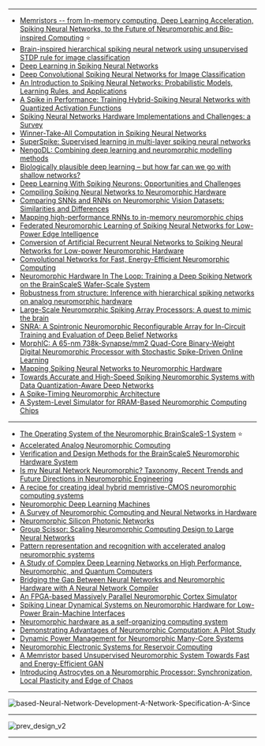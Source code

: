 -----------------
- [Memristors -- from In-memory computing, Deep Learning Acceleration, Spiking Neural Networks, to the Future of Neuromorphic and Bio-inspired Computing](https://arxiv.org/abs/2004.14942v1) :star:
- [Brain-inspired hierarchical spiking neural network using unsupervised STDP rule for image classification](https://www.semanticscholar.org/paper/Brain-inspired-hierarchical-spiking-neural-network-Liu-Huo/559a6aef1f67c1c6efa42ef3d93e92ca969853f0)
- [Deep Learning in Spiking Neural Networks](https://arxiv.org/pdf/1804.08150.pdf)
- [Deep Convolutional Spiking Neural Networks
for Image Classification](https://arxiv.org/pdf/1903.12272.pdf)
- [An Introduction to Spiking Neural Networks: Probabilistic Models, Learning Rules, and Applications](https://arxiv.org/abs/1812.03929)
- [A Spike in Performance: Training Hybrid-Spiking Neural Networks
with Quantized Activation Functions
](https://arxiv.org/pdf/2002.03553.pdf)
- [Spiking Neural Networks Hardware Implementations and
Challenges: a Survey](https://arxiv.org/ftp/arxiv/papers/2005/2005.01467.pdf)
- [Winner-Take-All Computation in Spiking Neural Networks](https://arxiv.org/abs/1904.12591)
- [SuperSpike: Supervised learning in multi-layer spiking neural networks](https://arxiv.org/pdf/1705.11146.pdf)
- [NengoDL: Combining deep learning and
neuromorphic modelling methods](https://arxiv.org/pdf/1805.11144.pdf)
- [Biologically plausible deep learning – but how far can we go with
shallow networks?](https://arxiv.org/pdf/1905.04101.pdf)
- [Deep Learning With Spiking Neurons: Opportunities and Challenges](https://www.ncbi.nlm.nih.gov/pmc/articles/PMC6209684/)
- [Compiling Spiking Neural Networks to Neuromorphic Hardware](https://arxiv.org/abs/2004.03717v2)
- [Comparing SNNs and RNNs on Neuromorphic Vision Datasets: Similarities and Differences](https://arxiv.org/abs/2005.02183v1)
- [Mapping high-performance RNNs to in-memory neuromorphic chips](https://arxiv.org/abs/1905.10692v4)
- [Federated Neuromorphic Learning of Spiking Neural Networks for Low-Power Edge Intelligence](https://arxiv.org/abs/1910.09594v1)
- [Conversion of Artificial Recurrent Neural Networks to Spiking Neural Networks for Low-power Neuromorphic Hardware](https://arxiv.org/abs/1601.04187v1)
- [Convolutional Networks for Fast, Energy-Efficient Neuromorphic Computing](https://arxiv.org/abs/1603.08270v2)
- [Neuromorphic Hardware In The Loop: Training a Deep Spiking Network on the BrainScaleS Wafer-Scale System](https://arxiv.org/abs/1703.01909v1)
- [Robustness from structure: Inference with hierarchical spiking networks on analog neuromorphic hardware](https://arxiv.org/abs/1703.04145v1)
- [Large-Scale Neuromorphic Spiking Array Processors: A quest to mimic the brain](https://arxiv.org/abs/1805.08932v1)
- [SNRA: A Spintronic Neuromorphic Reconfigurable Array for In-Circuit Training and Evaluation of Deep Belief Networks](https://arxiv.org/abs/1901.02415v1)
- [MorphIC: A 65-nm 738k-Synapse/mm2 Quad-Core Binary-Weight Digital Neuromorphic Processor with Stochastic Spike-Driven Online Learning](https://arxiv.org/abs/1904.08513v2)
- [Mapping Spiking Neural Networks to Neuromorphic Hardware](https://arxiv.org/abs/1909.01843v1)
- [Towards Accurate and High-Speed Spiking Neuromorphic Systems with Data Quantization-Aware Deep Networks](https://arxiv.org/abs/1805.03054v3)
- [A Spike-Timing Neuromorphic Architecture](https://www.osti.gov/servlets/purl/1470698)
- [A System-Level Simulator for RRAM-Based Neuromorphic Computing Chips](https://dl.acm.org/doi/fullHtml/10.1145/3291054)

----------

- [The Operating System of the Neuromorphic BrainScaleS-1 System](https://arxiv.org/abs/2003.13749v1) :star:
- [Accelerated Analog Neuromorphic Computing](https://arxiv.org/abs/2003.11996v1)
- [Verification and Design Methods for the BrainScaleS Neuromorphic Hardware System](https://arxiv.org/abs/2003.11455v1)
- [Is my Neural Network Neuromorphic? Taxonomy, Recent Trends and Future Directions in Neuromorphic Engineering](https://arxiv.org/abs/2002.11945v1)
- [A recipe for creating ideal hybrid memristive-CMOS neuromorphic computing systems](https://arxiv.org/abs/1912.05637v1)
- [Neuromorphic Deep Learning Machines](https://arxiv.org/abs/1612.05596v2)
- [A Survey of Neuromorphic Computing and Neural Networks in Hardware](https://arxiv.org/abs/1705.06963v1)
- [Neuromorphic Silicon Photonic Networks](https://arxiv.org/abs/1611.02272v3)
- [Group Scissor: Scaling Neuromorphic Computing Design to Large Neural Networks](https://arxiv.org/abs/1702.03443v2)
- [Pattern representation and recognition with accelerated analog neuromorphic systems](https://arxiv.org/abs/1703.06043v2)
- [A Study of Complex Deep Learning Networks on High Performance, Neuromorphic, and Quantum Computers](https://arxiv.org/abs/1703.05364v2)
- [Bridging the Gap Between Neural Networks and Neuromorphic Hardware with A Neural Network Compiler](https://arxiv.org/abs/1801.00746v3)
- [An FPGA-based Massively Parallel Neuromorphic Cortex Simulator](https://arxiv.org/abs/1803.03015v1)
- [Spiking Linear Dynamical Systems on Neuromorphic Hardware for Low-Power Brain-Machine Interfaces](https://arxiv.org/abs/1805.08889v2)
- [Neuromorphic hardware as a self-organizing computing system](https://arxiv.org/abs/1810.12640v1)
- [Demonstrating Advantages of Neuromorphic Computation: A Pilot Study](https://arxiv.org/abs/1811.03618v4)
- [Dynamic Power Management for Neuromorphic Many-Core Systems](https://arxiv.org/abs/1903.08941v1)
- [Neuromorphic Electronic Systems for Reservoir Computing](https://arxiv.org/abs/1908.09572v1)
- [A Memristor based Unsupervised Neuromorphic System Towards Fast and Energy-Efficient GAN](https://arxiv.org/abs/1806.01775v4)
- [Introducing Astrocytes on a Neuromorphic Processor: Synchronization, Local Plasticity and Edge of Chaos](https://arxiv.org/abs/1907.01620v2)
-------------
![based-Neural-Network-Development-A-Network-Specification-A-Since](https://www.researchgate.net/profile/Micah_Richert/publication/220885927/figure/fig3/AS:645362712850452@1530877869851/Framework-for-Spike-based-Neural-Network-Development-A-Network-Specification-A-Since.png)

------------

![prev_design_v2](https://storage.googleapis.com/groundai-web-prod/media/users/user_14/project_411723/images/figs/prev_design_v2.png)

------------

